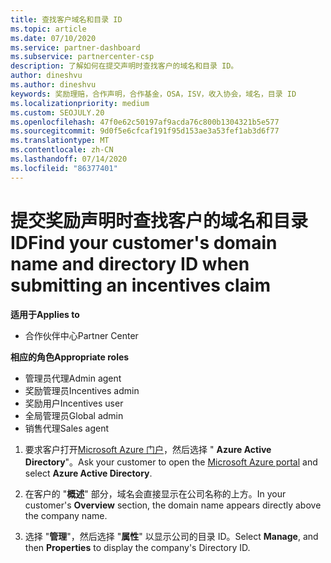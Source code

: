 ```yaml
---
title: 查找客户域名和目录 ID
ms.topic: article
ms.date: 07/10/2020
ms.service: partner-dashboard
ms.subservice: partnercenter-csp
description: 了解如何在提交声明时查找客户的域名和目录 ID。
author: dineshvu
ms.author: dineshvu
keywords: 奖励理赔，合作声明，合作基金，OSA，ISV，收入协会，域名，目录 ID
ms.localizationpriority: medium
ms.custom: SEOJULY.20
ms.openlocfilehash: 47f0e62c50197af9acda76c800b1304321b5e577
ms.sourcegitcommit: 9d0f5e6cfcaf191f95d153ae3a53fef1ab3d6f77
ms.translationtype: MT
ms.contentlocale: zh-CN
ms.lasthandoff: 07/14/2020
ms.locfileid: "86377401"
---
```

# <a name="find-your-customers-domain-name-and-directory-id-when-submitting-an-incentives-claim"></a><span data-ttu-id="bc3e1-104">提交奖励声明时查找客户的域名和目录 ID</span><span class="sxs-lookup"><span data-stu-id="bc3e1-104">Find your customer's domain name and directory ID when submitting an incentives claim</span></span>

<span data-ttu-id="bc3e1-105">**适用于**</span><span class="sxs-lookup"><span data-stu-id="bc3e1-105">**Applies to**</span></span>

- <span data-ttu-id="bc3e1-106">合作伙伴中心</span><span class="sxs-lookup"><span data-stu-id="bc3e1-106">Partner Center</span></span>

<span data-ttu-id="bc3e1-107">**相应的角色**</span><span class="sxs-lookup"><span data-stu-id="bc3e1-107">**Appropriate roles**</span></span>

- <span data-ttu-id="bc3e1-108">管理员代理</span><span class="sxs-lookup"><span data-stu-id="bc3e1-108">Admin agent</span></span>
- <span data-ttu-id="bc3e1-109">奖励管理员</span><span class="sxs-lookup"><span data-stu-id="bc3e1-109">Incentives admin</span></span>
- <span data-ttu-id="bc3e1-110">奖励用户</span><span class="sxs-lookup"><span data-stu-id="bc3e1-110">Incentives user</span></span>
- <span data-ttu-id="bc3e1-111">全局管理员</span><span class="sxs-lookup"><span data-stu-id="bc3e1-111">Global admin</span></span>
- <span data-ttu-id="bc3e1-112">销售代理</span><span class="sxs-lookup"><span data-stu-id="bc3e1-112">Sales agent</span></span>

1. <span data-ttu-id="bc3e1-113">要求客户打开[Microsoft Azure 门户](https://portal.azure.com/#home)，然后选择 " **Azure Active Directory**"。</span><span class="sxs-lookup"><span data-stu-id="bc3e1-113">Ask your customer to open the [Microsoft Azure portal](https://portal.azure.com/#home) and select **Azure Active Directory**.</span></span>

2. <span data-ttu-id="bc3e1-114">在客户的 "**概述**" 部分，域名会直接显示在公司名称的上方。</span><span class="sxs-lookup"><span data-stu-id="bc3e1-114">In your customer's **Overview** section, the domain name appears directly above the company name.</span></span>  

3. <span data-ttu-id="bc3e1-115">选择 "**管理**"，然后选择 "**属性**" 以显示公司的目录 ID。</span><span class="sxs-lookup"><span data-stu-id="bc3e1-115">Select **Manage**, and then **Properties** to display the company's Directory ID.</span></span>
